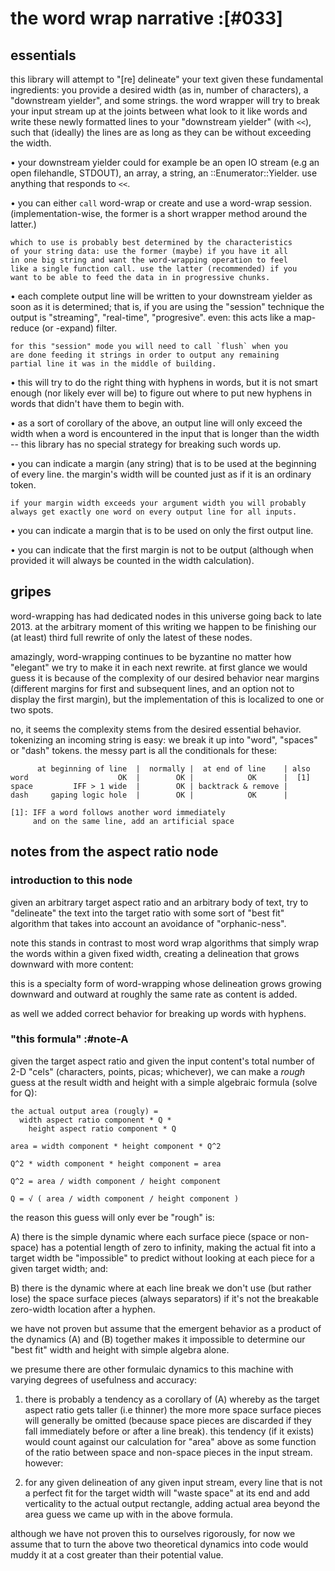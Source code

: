 # the word wrap narrative :[#033]

## essentials

this library will attempt to "[re] delineate" your text given these
fundamental ingredients: you provide a desired width (as in, number
of characters), a "downstream yielder", and some strings. the word
wrapper will try to break your input stream up at the joints between
what look to it like words and write these newly formatted lines to
your "downstream yielder" (with `<<`), such that (ideally) the lines
are as long as they can be without exceeding the width.

  • your downstream yielder could for example be an open IO stream
    (e.g an open filehandle, STDOUT), an array, a string, an
    ::Enumerator::Yielder. use anything that responds to `<<`.

  • you can either `call` word-wrap or create and use a word-wrap
    session. (implementation-wise, the former is a short wrapper
    method around the latter.)

    which to use is probably best determined by the characteristics
    of your string data: use the former (maybe) if you have it all
    in one big string and want the word-wrapping operation to feel
    like a single function call. use the latter (recommended) if you
    want to be able to feed the data in in progressive chunks.

  • each complete output line will be written to your downstream
    yielder as soon as it is determined; that is, if you are using
    the "session" technique the output is "streaming", "real-time",
    "progresive". even: this acts like a map-reduce (or -expand)
    filter.

    for this "session" mode you will need to call `flush` when you
    are done feeding it strings in order to output any remaining
    partial line it was in the middle of building.

  • this will try to do the right thing with hyphens in words,
    but it is not smart enough (nor likely ever will be) to figure
    out where to put new hyphens in words that didn't have them
    to begin with.

  • as a sort of corollary of the above, an output line will only
    exceed the width when a word is encountered in the input that
    is longer than the width -- this library has no special strategy
    for breaking such words up.

  • you can indicate a margin (any string) that is to be used at
    the beginning of every line. the margin's width will be counted
    just as if it is an ordinary token.

    if your margin width exceeds your argument width you will probably
    always get exactly one word on every output line for all inputs.

  • you can indicate a margin that is to be used on only the first
    output line.

  • you can indicate that the first margin is not to be output
    (although when provided it will always be counted in the
    width calculation).




## gripes

word-wrapping has had dedicated nodes in this universe going back to
late 2013. at the arbitrary moment of this writing we happen to be
finishing our (at least) third full rewrite of only the latest of
these nodes.

amazingly, word-wrapping continues to be byzantine no matter how
"elegant" we try to make it in each next rewrite. at first glance we
would guess it is because of the complexity of our desired behavior
near margins (different margins for first and subsequent lines, and
an option not to display the first margin), but the implementation of
this is localized to one or two spots.

no, it seems the complexity stems from the desired essential behavior.
tokenizing an incoming string is easy: we break it up into "word",
"spaces" or "dash" tokens. the messy part is all the conditionals for
these:

          at beginning of line  |  normally |  at end of line    | also
    word                    OK  |        OK |            OK      |  [1]
    space         IFF > 1 wide  |        OK | backtrack & remove |
    dash     gaping logic hole  |        OK |            OK      |

    [1]: IFF a word follows another word immediately
         and on the same line, add an artificial space




## notes from the aspect ratio node

### introduction to this node

given an arbitrary target aspect ratio and an arbitrary body
of text, try to "delineate" the text into the target ratio
with some sort of "best fit" algorithm that takes into
account an avoidance of "orphanic-ness".

note this stands in contrast to most word wrap algorithms
that simply wrap the words within a given fixed width,
creating a delineation that grows downward with more content:

this is a specialty form of word-wrapping whose delineation
grows growing downward and outward at roughly the same rate
as content is added.

as well we added correct behavior for breaking up words with
hyphens.



### "this formula" :#note-A

given the target aspect ratio and given the input content's
total number of 2-D "cels" (characters, points, picas;
whichever), we can make a *rough* guess at the result width
and height with a simple algebraic formula (solve for Q):

    the actual output area (rougly) =
      width aspect ratio component * Q *
        height aspect ratio component * Q

    area = width component * height component * Q^2

    Q^2 * width component * height component = area

    Q^2 = area / width component / height component

    Q = √ ( area / width component / height component )

the reason this guess will only ever be "rough" is:

A) there is the simple dynamic where each surface piece
   (space or non-space) has a potential length of zero to
   infinity, making the actual fit into a target width be
   "impossible" to predict without looking at each piece for
   a given target width; and:

B) there is the dynamic where at each line break we don't use
   (but rather lose) the space surface pieces (always
   separators) if it's not the breakable zero-width location
   after a hyphen.

we have not proven but assume that the emergent behavior as
a product of the dynamics (A) and (B) together makes it
impossible to determine our "best fit" width and height with
simple algebra alone.

we presume there are other formulaic dynamics to this machine
with varying degrees of usefulness and accuracy:

1) there is probably a tendency as a corollary of (A) whereby
   as the target aspect ratio gets taller (i.e thinner) the more
   more space surface pieces will generally be omitted (because
   space pieces are discarded if they fall immediately before or
   after a line break). this tendency (if it exists) would count
   against our calculation for "area" above as some function of
   the ratio between space and non-space pieces in the input
   stream. however:

2) for any given delineation of any given input stream, every
   line that is not a perfect fit for the target width will
   "waste space" at its end and add verticality to the actual
   output rectangle, adding actual area beyond the area guess
   we came up with in the above formula.

although we have not proven this to ourselves rigorously, for
now we assume that to turn the above two theoretical dynamics
into code would muddy it at a cost greater than their
potential value.
